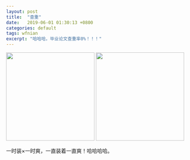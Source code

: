 ```yaml
---
layout: post
title:  "查重"
date:   2019-06-01 01:30:13 +0800
categories: default
tags: wfnian
excerpt: "哈哈哈，毕业论文查重率0%！！！"
---
```

<img src="https://p.pstatp.com/origin/ff580000932bcbb006f4" width="240">
<img src="https://p.pstatp.com/origin/ff350000987bbae132c5" width="240">

一时装×一时爽，一直装着一直爽！哈哈哈哈。